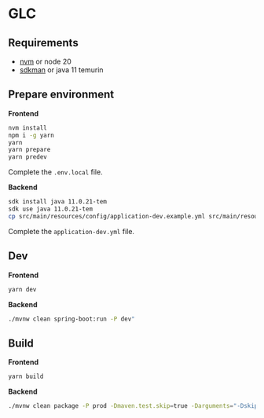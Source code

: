 # GLC

## Requirements

- [nvm](https://github.com/nvm-sh/nvm#installing-and-updating) or node 20
- [sdkman](https://sdkman.io/install) or java 11 temurin

## Prepare environment

**Frontend**

```bash
nvm install
npm i -g yarn
yarn
yarn prepare
yarn predev
```

Complete the `.env.local` file.

**Backend**

```bash
sdk install java 11.0.21-tem
sdk use java 11.0.21-tem
cp src/main/resources/config/application-dev.example.yml src/main/resources/config/application-dev.yml
```

Complete the `application-dev.yml` file.

## Dev

**Frontend**

```bash
yarn dev
```

**Backend**

```bash
./mvnw clean spring-boot:run -P dev"
```

## Build

**Frontend**

```bash
yarn build
```

**Backend**

```bash
./mvnw clean package -P prod -Dmaven.test.skip=true -Darguments="-DskipTests -Dmaven.deploy.skip=true"
```
